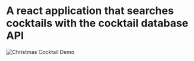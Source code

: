 # A react application that searches cocktails with the cocktail database API

![Christmas Cocktail Demo](/assets/images/christmas-cocktail-app.gif)